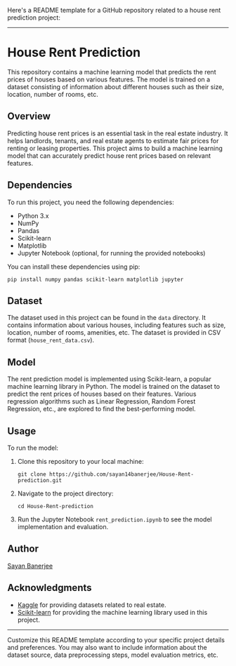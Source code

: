Here's a README template for a GitHub repository related to a house rent prediction project:

---

# House Rent Prediction

This repository contains a machine learning model that predicts the rent prices of houses based on various features. The model is trained on a dataset consisting of information about different houses such as their size, location, number of rooms, etc.

## Overview

Predicting house rent prices is an essential task in the real estate industry. It helps landlords, tenants, and real estate agents to estimate fair prices for renting or leasing properties. This project aims to build a machine learning model that can accurately predict house rent prices based on relevant features.

## Dependencies

To run this project, you need the following dependencies:

- Python 3.x
- NumPy
- Pandas
- Scikit-learn
- Matplotlib
- Jupyter Notebook (optional, for running the provided notebooks)

You can install these dependencies using pip:

```
pip install numpy pandas scikit-learn matplotlib jupyter
```

## Dataset

The dataset used in this project can be found in the `data` directory. It contains information about various houses, including features such as size, location, number of rooms, amenities, etc. The dataset is provided in CSV format (`house_rent_data.csv`).

## Model

The rent prediction model is implemented using Scikit-learn, a popular machine learning library in Python. The model is trained on the dataset to predict the rent prices of houses based on their features. Various regression algorithms such as Linear Regression, Random Forest Regression, etc., are explored to find the best-performing model.

## Usage

To run the model:

1. Clone this repository to your local machine:

   ```
   git clone https://github.com/sayan14banerjee/House-Rent-prediction.git
   ```

2. Navigate to the project directory:

   ```
   cd House-Rent-prediction
   ```

3. Run the Jupyter Notebook `rent_prediction.ipynb` to see the model implementation and evaluation.


## Author

[Sayan Banerjee](https://github.com/sayan14banerjee)

## Acknowledgments

- [Kaggle](https://www.kaggle.com/datasets) for providing datasets related to real estate.
- [Scikit-learn](https://scikit-learn.org/) for providing the machine learning library used in this project.

---

Customize this README template according to your specific project details and preferences. You may also want to include information about the dataset source, data preprocessing steps, model evaluation metrics, etc.
